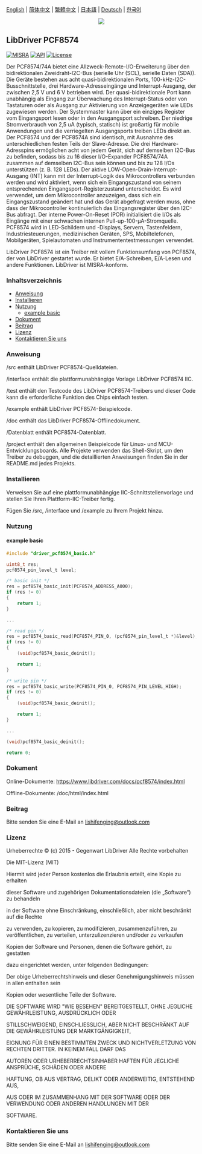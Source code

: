 [English](/README.md) | [ 简体中文](/README_zh-Hans.md) | [繁體中文](/README_zh-Hant.md) | [日本語](/README_ja.md) | [Deutsch](/README_de.md) | [한국어](/README_ko.md)

<div align=center>
<img src="/doc/image/logo.png"/>
</div>

## LibDriver PCF8574
[![MISRA](https://img.shields.io/badge/misra-compliant-brightgreen.svg)](/misra/README.md) [![API](https://img.shields.io/badge/api-reference-blue.svg)](https://www.libdriver.com/docs/pcf8574/index.html) [![License](https://img.shields.io/badge/license-MIT-brightgreen.svg)](/LICENSE) 

Der PCF8574/74A bietet eine Allzweck-Remote-I/O-Erweiterung über den bidirektionalen Zweidraht-I2C-Bus (serielle Uhr (SCL), serielle Daten (SDA)). Die Geräte bestehen aus acht quasi-bidirektionalen Ports, 100-kHz-I2C- Busschnittstelle, drei Hardware-Adresseingänge und Interrupt-Ausgang, der zwischen 2,5 V und 6 V betrieben wird. Der quasi-bidirektionale Port kann unabhängig als Eingang zur Überwachung des Interrupt-Status oder von Tastaturen oder als Ausgang zur Aktivierung von Anzeigegeräten wie LEDs zugewiesen werden. Der Systemmaster kann über ein einziges Register vom Eingangsport lesen oder in den Ausgangsport schreiben. Der niedrige Stromverbrauch von 2,5 uA (typisch, statisch) ist großartig für mobile Anwendungen und die verriegelten Ausgangsports treiben LEDs direkt an. Der PCF8574 und der PCF8574A sind identisch, mit Ausnahme des unterschiedlichen festen Teils der Slave-Adresse. Die drei Hardware-Adresspins ermöglichen acht von jedem Gerät, sich auf demselben I2C-Bus zu befinden, sodass bis zu 16 dieser I/O-Expander PCF8574/74A zusammen auf demselben I2C-Bus sein können und bis zu 128 I/Os unterstützen (z. B. 128 LEDs). Der aktive LOW-Open-Drain-Interrupt-Ausgang (INT) kann mit der Interrupt-Logik des Mikrocontrollers verbunden werden und wird aktiviert, wenn sich ein Eingangszustand von seinem entsprechenden Eingangsport-Registerzustand unterscheidet. Es wird verwendet, um dem Mikrocontroller anzuzeigen, dass sich ein Eingangszustand geändert hat und das Gerät abgefragt werden muss, ohne dass der Mikrocontroller kontinuierlich das Eingangsregister über den I2C-Bus abfragt. Der interne Power-On-Reset (POR) initialisiert die I/Os als Eingänge mit einer schwachen internen Pull-up-100-µA-Stromquelle. PCF8574 wird in LED-Schildern und -Displays, Servern, Tastenfeldern, Industriesteuerungen, medizinischen Geräten, SPS, Mobiltelefonen, Mobilgeräten, Spielautomaten und Instrumententestmessungen verwendet.

LibDriver PCF8574 ist ein Treiber mit vollem Funktionsumfang von PCF8574, der von LibDriver gestartet wurde. Er bietet E/A-Schreiben, E/A-Lesen und andere Funktionen. LibDriver ist MISRA-konform.

### Inhaltsverzeichnis

  - [Anweisung](#Anweisung)
  - [Installieren](#Installieren)
  - [Nutzung](#Nutzung)
    - [example basic](#example-basic)
  - [Dokument](#Dokument)
  - [Beitrag](#Beitrag)
  - [Lizenz](#Lizenz)
  - [Kontaktieren Sie uns](#Kontaktieren-Sie-uns)

### Anweisung

/src enthält LibDriver PCF8574-Quelldateien.

/interface enthält die plattformunabhängige Vorlage LibDriver PCF8574 IIC.

/test enthält den Testcode des LibDriver PCF8574-Treibers und dieser Code kann die erforderliche Funktion des Chips einfach testen.

/example enthält LibDriver PCF8574-Beispielcode.

/doc enthält das LibDriver PCF8574-Offlinedokument.

/Datenblatt enthält PCF8574-Datenblatt.

/project enthält den allgemeinen Beispielcode für Linux- und MCU-Entwicklungsboards. Alle Projekte verwenden das Shell-Skript, um den Treiber zu debuggen, und die detaillierten Anweisungen finden Sie in der README.md jedes Projekts.

### Installieren

Verweisen Sie auf eine plattformunabhängige IIC-Schnittstellenvorlage und stellen Sie Ihren Plattform-IIC-Treiber fertig.

Fügen Sie /src, /interface und /example zu Ihrem Projekt hinzu.

### Nutzung

#### example basic

```C
#include "driver_pcf8574_basic.h"

uint8_t res;
pcf8574_pin_level_t level;

/* basic init */
res = pcf8574_basic_init(PCF8574_ADDRESS_A000);
if (res != 0)
{
    return 1;
}

...

/* read pin */
res = pcf8574_basic_read(PCF8574_PIN_0, (pcf8574_pin_level_t *)&level);
if (res != 0)
{
    (void)pcf8574_basic_deinit();

    return 1;
}

/* write pin */
res = pcf8574_basic_write(PCF8574_PIN_0, PCF8574_PIN_LEVEL_HIGH);
if (res != 0)
{
    (void)pcf8574_basic_deinit();

    return 1;
}

...

(void)pcf8574_basic_deinit();

return 0;
```

### Dokument

Online-Dokumente: https://www.libdriver.com/docs/pcf8574/index.html

Offline-Dokumente: /doc/html/index.html

### Beitrag

Bitte senden Sie eine E-Mail an lishifenging@outlook.com

### Lizenz

Urheberrechte © (c) 2015 - Gegenwart LibDriver Alle Rechte vorbehalten



Die MIT-Lizenz (MIT)



Hiermit wird jeder Person kostenlos die Erlaubnis erteilt, eine Kopie zu erhalten

dieser Software und zugehörigen Dokumentationsdateien (die „Software“) zu behandeln

in der Software ohne Einschränkung, einschließlich, aber nicht beschränkt auf die Rechte

zu verwenden, zu kopieren, zu modifizieren, zusammenzuführen, zu veröffentlichen, zu verteilen, unterzulizenzieren und/oder zu verkaufen

Kopien der Software und Personen, denen die Software gehört, zu gestatten

dazu eingerichtet werden, unter folgenden Bedingungen:



Der obige Urheberrechtshinweis und dieser Genehmigungshinweis müssen in allen enthalten sein

Kopien oder wesentliche Teile der Software.



DIE SOFTWARE WIRD "WIE BESEHEN" BEREITGESTELLT, OHNE JEGLICHE GEWÄHRLEISTUNG, AUSDRÜCKLICH ODER

STILLSCHWEIGEND, EINSCHLIESSLICH, ABER NICHT BESCHRÄNKT AUF DIE GEWÄHRLEISTUNG DER MARKTGÄNGIGKEIT,

EIGNUNG FÜR EINEN BESTIMMTEN ZWECK UND NICHTVERLETZUNG VON RECHTEN DRITTER. IN KEINEM FALL DARF DAS

AUTOREN ODER URHEBERRECHTSINHABER HAFTEN FÜR JEGLICHE ANSPRÜCHE, SCHÄDEN ODER ANDERE

HAFTUNG, OB AUS VERTRAG, DELIKT ODER ANDERWEITIG, ENTSTEHEND AUS,

AUS ODER IM ZUSAMMENHANG MIT DER SOFTWARE ODER DER VERWENDUNG ODER ANDEREN HANDLUNGEN MIT DER

SOFTWARE.

### Kontaktieren Sie uns

Bitte senden Sie eine E-Mail an lishifenging@outlook.com
